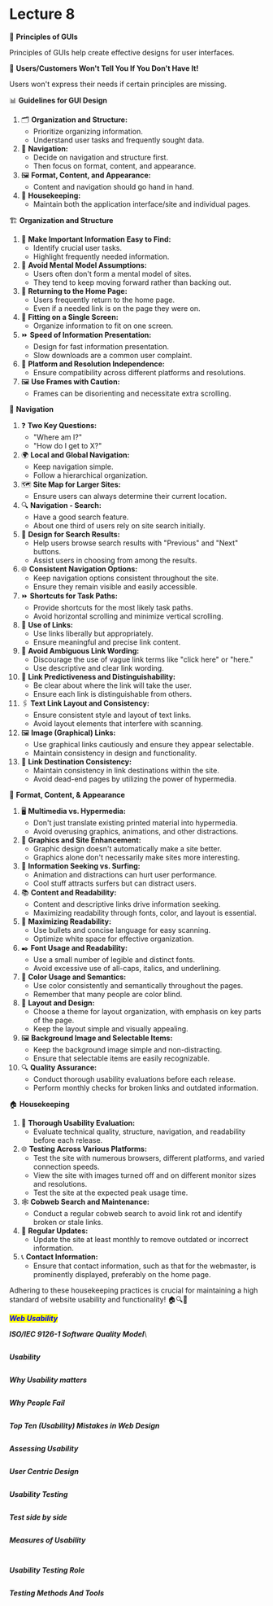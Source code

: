 # Lecture 8

📝 **Principles of GUIs**

Principles of GUIs help create effective designs for user interfaces.

👤 **Users/Customers Won't Tell You If You Don't Have It!**

Users won't express their needs if certain principles are missing.

📊 **Guidelines for GUI Design**

1. 🗂️ **Organization and Structure:**
   * Prioritize organizing information.
   * Understand user tasks and frequently sought data.
2. 🧭 **Navigation:**
   * Decide on navigation and structure first.
   * Then focus on format, content, and appearance.
3. 🖼️ **Format, Content, and Appearance:**
   * Content and navigation should go hand in hand.
4. 🧼 **Housekeeping:**
   * Maintain both the application interface/site and individual pages.

🏗️ **Organization and Structure**

1. 🧩 **Make Important Information Easy to Find:**
   * Identify crucial user tasks.
   * Highlight frequently needed information.
2. 🚫 **Avoid Mental Model Assumptions:**
   * Users often don't form a mental model of sites.
   * They tend to keep moving forward rather than backing out.
3. 🔄 **Returning to the Home Page:**
   * Users frequently return to the home page.
   * Even if a needed link is on the page they were on.
4. 📏 **Fitting on a Single Screen:**
   * Organize information to fit on one screen.
5. ⏩ **Speed of Information Presentation:**
   * Design for fast information presentation.
   * Slow downloads are a common user complaint.
6. 📱 **Platform and Resolution Independence:**
   * Ensure compatibility across different platforms and resolutions.
7. 🖼️ **Use Frames with Caution:**
   * Frames can be disorienting and necessitate extra scrolling.

🧭 **Navigation**

1. ❓ **Two Key Questions:**
   * "Where am I?"
   * "How do I get to X?"
2. 🌍 **Local and Global Navigation:**
   * Keep navigation simple.
   * Follow a hierarchical organization.
3. 🗺️ **Site Map for Larger Sites:**
   * Ensure users can always determine their current location.
4. 🔍 **Navigation - Search:**
   * Have a good search feature.
   * About one third of users rely on site search initially.
5. 🧰 **Design for Search Results:**
   * Help users browse search results with "Previous" and "Next" buttons.
   * Assist users in choosing from among the results.
6. 🌐 **Consistent Navigation Options:**
   * Keep navigation options consistent throughout the site.
   * Ensure they remain visible and easily accessible.
7. ⏩ **Shortcuts for Task Paths:**
   * Provide shortcuts for the most likely task paths.
   * Avoid horizontal scrolling and minimize vertical scrolling.
8. 🔗 **Use of Links:**
   * Use links liberally but appropriately.
   * Ensure meaningful and precise link content.
9. 🚫 **Avoid Ambiguous Link Wording:**
   * Discourage the use of vague link terms like "click here" or "here."
   * Use descriptive and clear link wording.
10. 🎯 **Link Predictiveness and Distinguishability:**
    * Be clear about where the link will take the user.
    * Ensure each link is distinguishable from others.
11. 🖇️ **Text Link Layout and Consistency:**
    * Ensure consistent style and layout of text links.
    * Avoid layout elements that interfere with scanning.
12. 🖼️ **Image (Graphical) Links:**
    * Use graphical links cautiously and ensure they appear selectable.
    * Maintain consistency in design and functionality.
13. 🔗 **Link Destination Consistency:**
    * Maintain consistency in link destinations within the site.
    * Avoid dead-end pages by utilizing the power of hypermedia.

🎨 **Format, Content, & Appearance**

1. 🖥️ **Multimedia vs. Hypermedia:**
   * Don't just translate existing printed material into hypermedia.
   * Avoid overusing graphics, animations, and other distractions.
2. 🌟 **Graphics and Site Enhancement:**
   * Graphic design doesn't automatically make a site better.
   * Graphics alone don't necessarily make sites more interesting.
3. 🚀 **Information Seeking vs. Surfing:**
   * Animation and distractions can hurt user performance.
   * Cool stuff attracts surfers but can distract users.
4. 📚 **Content and Readability:**
   * Content and descriptive links drive information seeking.
   * Maximizing readability through fonts, color, and layout is essential.
5. 📜 **Maximizing Readability:**
   * Use bullets and concise language for easy scanning.
   * Optimize white space for effective organization.
6. ✒️ **Font Usage and Readability:**
   * Use a small number of legible and distinct fonts.
   * Avoid excessive use of all-caps, italics, and underlining.
7. 🎨 **Color Usage and Semantics:**
   * Use color consistently and semantically throughout the pages.
   * Remember that many people are color blind.
8. 📐 **Layout and Design:**
   * Choose a theme for layout organization, with emphasis on key parts of the page.
   * Keep the layout simple and visually appealing.
9. 🖼️ **Background Image and Selectable Items:**
   * Keep the background image simple and non-distracting.
   * Ensure that selectable items are easily recognizable.
10. 🔍 **Quality Assurance:**
    * Conduct thorough usability evaluations before each release.
    * Perform monthly checks for broken links and outdated information.

🏠 **Housekeeping**

1. 🧪 **Thorough Usability Evaluation:**
   * Evaluate technical quality, structure, navigation, and readability before each release.
2. 🌐 **Testing Across Various Platforms:**
   * Test the site with numerous browsers, different platforms, and varied connection speeds.
   * View the site with images turned off and on different monitor sizes and resolutions.
   * Test the site at the expected peak usage time.
3. 🕸️ **Cobweb Search and Maintenance:**
   * Conduct a regular cobweb search to avoid link rot and identify broken or stale links.
4. 🔄 **Regular Updates:**
   * Update the site at least monthly to remove outdated or incorrect information.
5. 📞 **Contact Information:**
   * Ensure that contact information, such as that for the webmaster, is prominently displayed, preferably on the home page.

Adhering to these housekeeping practices is crucial for maintaining a high standard of website usability and functionality! 🏠🔍🔧

_<mark style="color:blue;">**Web Usability**</mark>_&#x20;

_**ISO/IEC 9126-1 Software Quality Model**_\


<figure><img src=".gitbook/assets/image (13).png" alt=""><figcaption></figcaption></figure>

_**Usability**_

<figure><img src=".gitbook/assets/image.png" alt=""><figcaption></figcaption></figure>

_**Why Usability matters**_

<figure><img src=".gitbook/assets/image (1).png" alt=""><figcaption></figcaption></figure>

_**Why People Fail**_

<figure><img src=".gitbook/assets/image (2).png" alt=""><figcaption></figcaption></figure>

_**Top Ten (Usability) Mistakes in Web Design**_

<figure><img src=".gitbook/assets/image (3).png" alt=""><figcaption></figcaption></figure>

_**Assessing Usability**_

<figure><img src=".gitbook/assets/image (4).png" alt=""><figcaption></figcaption></figure>

_**User Centric Design**_

<figure><img src=".gitbook/assets/image (5).png" alt=""><figcaption></figcaption></figure>

_**Usability Testing**_

<figure><img src=".gitbook/assets/image (6).png" alt=""><figcaption></figcaption></figure>

_**Test side by side**_

<figure><img src=".gitbook/assets/image (7).png" alt=""><figcaption></figcaption></figure>

_**Measures of Usability**_

<figure><img src=".gitbook/assets/image (8).png" alt=""><figcaption></figcaption></figure>

<figure><img src=".gitbook/assets/image (9).png" alt=""><figcaption></figcaption></figure>

_**Usability Testing Role**_

<figure><img src=".gitbook/assets/image (10).png" alt=""><figcaption></figcaption></figure>

_**Testing Methods And Tools**_

<figure><img src=".gitbook/assets/image (11).png" alt=""><figcaption></figcaption></figure>


